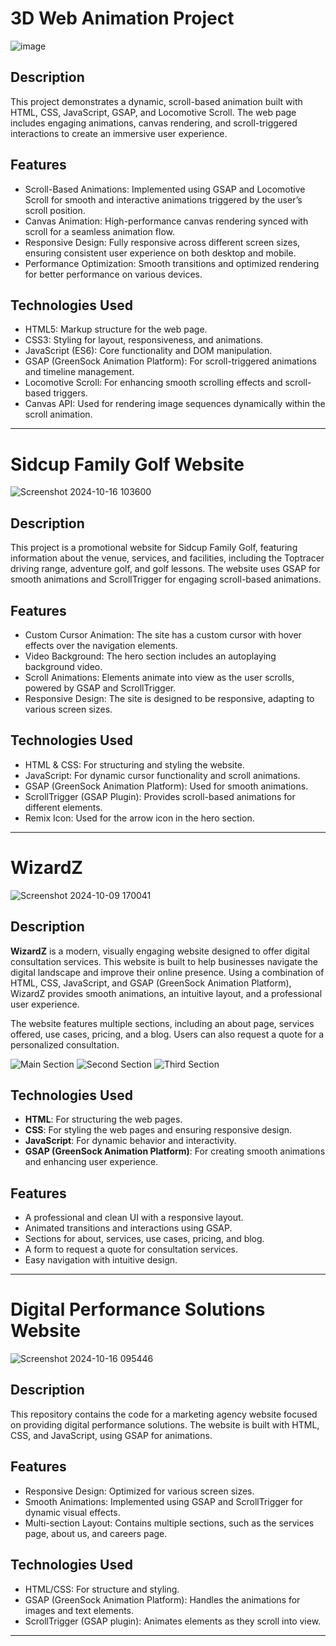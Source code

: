# 3D Web Animation Project

![image](https://github.com/user-attachments/assets/6e5312e0-a880-4410-ac5d-1b29febd04f4)

## Description

This project demonstrates a dynamic, scroll-based animation built with HTML, CSS, JavaScript, GSAP, and Locomotive Scroll. The web page includes engaging animations, canvas rendering, and scroll-triggered interactions to create an immersive user experience.

## Features
- Scroll-Based Animations: Implemented using GSAP and Locomotive Scroll for smooth and interactive animations triggered by the user’s scroll position.
- Canvas Animation: High-performance canvas rendering synced with scroll for a seamless animation flow.
- Responsive Design: Fully responsive across different screen sizes, ensuring consistent user experience on both desktop and mobile.
- Performance Optimization: Smooth transitions and optimized rendering for better performance on various devices.

## Technologies Used
- HTML5: Markup structure for the web page.
- CSS3: Styling for layout, responsiveness, and animations.
- JavaScript (ES6): Core functionality and DOM manipulation.
- GSAP (GreenSock Animation Platform): For scroll-triggered animations and timeline management.
- Locomotive Scroll: For enhancing smooth scrolling effects and scroll-based triggers.
- Canvas API: Used for rendering image sequences dynamically within the scroll animation.

____________________________________________________________________________________________________________________________________________________________________


# Sidcup Family Golf Website

![Screenshot 2024-10-16 103600](https://github.com/user-attachments/assets/44cacf8d-539f-44a9-a745-f6d95de56a27)

## Description

This project is a promotional website for Sidcup Family Golf, featuring information about the venue, services, and facilities, including the Toptracer driving range, adventure golf, and golf lessons. The website uses GSAP for smooth animations and ScrollTrigger for engaging scroll-based animations.

## Features
- Custom Cursor Animation: The site has a custom cursor with hover effects over the navigation elements.
- Video Background: The hero section includes an autoplaying background video.
- Scroll Animations: Elements animate into view as the user scrolls, powered by GSAP and ScrollTrigger.
- Responsive Design: The site is designed to be responsive, adapting to various screen sizes.

## Technologies Used
- HTML & CSS: For structuring and styling the website.
- JavaScript: For dynamic cursor functionality and scroll animations.
- GSAP (GreenSock Animation Platform): Used for smooth animations.
- ScrollTrigger (GSAP Plugin): Provides scroll-based animations for different elements.
- Remix Icon: Used for the arrow icon in the hero section.

____________________________________________________________________________________________________________________________________________________________________


# WizardZ

![Screenshot 2024-10-09 170041](https://github.com/user-attachments/assets/83b1f5d8-c253-4c07-a318-7180d4aa4684)

## Description

**WizardZ** is a modern, visually engaging website designed to offer digital consultation services. This website is built to help businesses navigate the digital landscape and improve their online presence. Using a combination of HTML, CSS, JavaScript, and GSAP (GreenSock Animation Platform), WizardZ provides smooth animations, an intuitive layout, and a professional user experience.

The website features multiple sections, including an about page, services offered, use cases, pricing, and a blog. Users can also request a quote for a personalized consultation. 

![Main Section](https://github.com/IrtazaRasool/Front-End-Work/blob/main/images/Screenshot%202024-10-12%20133319.png)
![Second Section](https://github.com/IrtazaRasool/Front-End-Work/blob/main/images/Screenshot%202024-10-12%20140648.png)
![Third Section](https://github.com/IrtazaRasool/Front-End-Work/blob/main/images/Screenshot%202024-10-12%20140702.png)
## Technologies Used
- **HTML**: For structuring the web pages.
- **CSS**: For styling the web pages and ensuring responsive design.
- **JavaScript**: For dynamic behavior and interactivity.
- **GSAP (GreenSock Animation Platform)**: For creating smooth animations and enhancing user experience.

## Features
- A professional and clean UI with a responsive layout.
- Animated transitions and interactions using GSAP.
- Sections for about, services, use cases, pricing, and blog.
- A form to request a quote for consultation services.
- Easy navigation with intuitive design.

____________________________________________________________________________________________________________________________________________________________________
# Digital Performance Solutions Website

![Screenshot 2024-10-16 095446](https://github.com/user-attachments/assets/b7ef3a9e-b4a9-495f-a9c4-96d733b80ff2)

## Description

This repository contains the code for a marketing agency website focused on providing digital performance solutions. The website is built with HTML, CSS, and JavaScript, using GSAP for animations.

## Features
- Responsive Design: Optimized for various screen sizes.
- Smooth Animations: Implemented using GSAP and ScrollTrigger for dynamic visual effects.
- Multi-section Layout: Contains multiple sections, such as the services page, about us, and careers page.

## Technologies Used
- HTML/CSS: For structure and styling.
- GSAP (GreenSock Animation Platform): Handles the animations for images and text elements.
- ScrollTrigger (GSAP plugin): Animates elements as they scroll into view.

____________________________________________________________________________________________________________________________________________________________________

